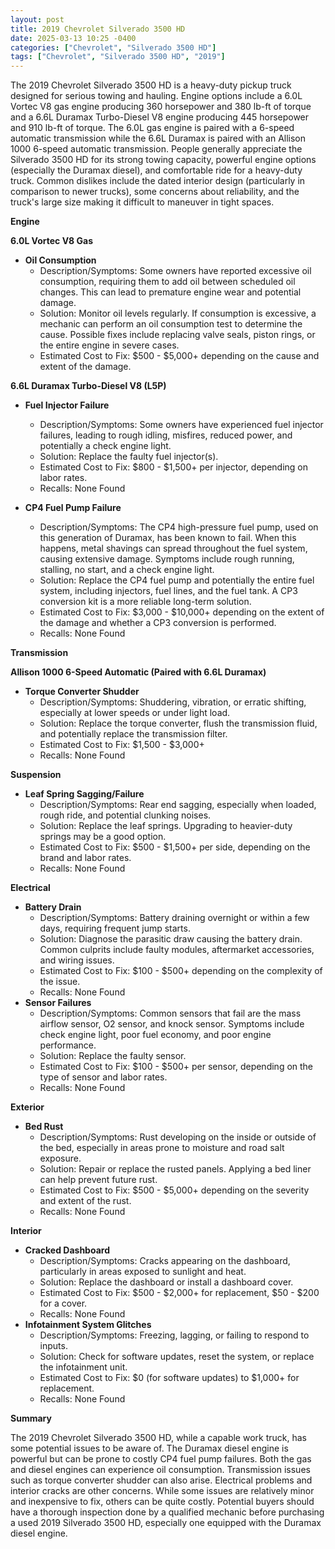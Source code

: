 ```yaml
---
layout: post
title: 2019 Chevrolet Silverado 3500 HD
date: 2025-03-13 10:25 -0400
categories: ["Chevrolet", "Silverado 3500 HD"]
tags: ["Chevrolet", "Silverado 3500 HD", "2019"]
---
```

The 2019 Chevrolet Silverado 3500 HD is a heavy-duty pickup truck designed for serious towing and hauling. Engine options include a 6.0L Vortec V8 gas engine producing 360 horsepower and 380 lb-ft of torque and a 6.6L Duramax Turbo-Diesel V8 engine producing 445 horsepower and 910 lb-ft of torque. The 6.0L gas engine is paired with a 6-speed automatic transmission while the 6.6L Duramax is paired with an Allison 1000 6-speed automatic transmission. People generally appreciate the Silverado 3500 HD for its strong towing capacity, powerful engine options (especially the Duramax diesel), and comfortable ride for a heavy-duty truck. Common dislikes include the dated interior design (particularly in comparison to newer trucks), some concerns about reliability, and the truck's large size making it difficult to maneuver in tight spaces.

**Engine**

**6.0L Vortec V8 Gas**

*   **Oil Consumption**
    *   Description/Symptoms: Some owners have reported excessive oil consumption, requiring them to add oil between scheduled oil changes. This can lead to premature engine wear and potential damage.
    *   Solution: Monitor oil levels regularly. If consumption is excessive, a mechanic can perform an oil consumption test to determine the cause. Possible fixes include replacing valve seals, piston rings, or the entire engine in severe cases.
    *   Estimated Cost to Fix: $500 - $5,000+ depending on the cause and extent of the damage.

**6.6L Duramax Turbo-Diesel V8 (L5P)**

*   **Fuel Injector Failure**
    *   Description/Symptoms: Some owners have experienced fuel injector failures, leading to rough idling, misfires, reduced power, and potentially a check engine light.
    *   Solution: Replace the faulty fuel injector(s).
    *   Estimated Cost to Fix: $800 - $1,500+ per injector, depending on labor rates.
    *   Recalls: None Found

*   **CP4 Fuel Pump Failure**
    *   Description/Symptoms: The CP4 high-pressure fuel pump, used on this generation of Duramax, has been known to fail. When this happens, metal shavings can spread throughout the fuel system, causing extensive damage. Symptoms include rough running, stalling, no start, and a check engine light.
    *   Solution: Replace the CP4 fuel pump and potentially the entire fuel system, including injectors, fuel lines, and the fuel tank. A CP3 conversion kit is a more reliable long-term solution.
    *   Estimated Cost to Fix: $3,000 - $10,000+ depending on the extent of the damage and whether a CP3 conversion is performed.
    *   Recalls: None Found

**Transmission**

**Allison 1000 6-Speed Automatic (Paired with 6.6L Duramax)**

*   **Torque Converter Shudder**
    * Description/Symptoms: Shuddering, vibration, or erratic shifting, especially at lower speeds or under light load.
    * Solution: Replace the torque converter, flush the transmission fluid, and potentially replace the transmission filter.
    * Estimated Cost to Fix: $1,500 - $3,000+
    * Recalls: None Found

**Suspension**

*   **Leaf Spring Sagging/Failure**
    *   Description/Symptoms: Rear end sagging, especially when loaded, rough ride, and potential clunking noises.
    *   Solution: Replace the leaf springs. Upgrading to heavier-duty springs may be a good option.
    *   Estimated Cost to Fix: $500 - $1,500+ per side, depending on the brand and labor rates.
    *   Recalls: None Found

**Electrical**

*   **Battery Drain**
    *   Description/Symptoms: Battery draining overnight or within a few days, requiring frequent jump starts.
    *   Solution: Diagnose the parasitic draw causing the battery drain. Common culprits include faulty modules, aftermarket accessories, and wiring issues.
    *   Estimated Cost to Fix: $100 - $500+ depending on the complexity of the issue.
    *   Recalls: None Found
*   **Sensor Failures**
    *   Description/Symptoms: Common sensors that fail are the mass airflow sensor, O2 sensor, and knock sensor. Symptoms include check engine light, poor fuel economy, and poor engine performance.
    *   Solution: Replace the faulty sensor.
    *   Estimated Cost to Fix: $100 - $500+ per sensor, depending on the type of sensor and labor rates.
    *   Recalls: None Found

**Exterior**

*   **Bed Rust**
    *   Description/Symptoms: Rust developing on the inside or outside of the bed, especially in areas prone to moisture and road salt exposure.
    *   Solution: Repair or replace the rusted panels. Applying a bed liner can help prevent future rust.
    *   Estimated Cost to Fix: $500 - $5,000+ depending on the severity and extent of the rust.
    *   Recalls: None Found

**Interior**

*   **Cracked Dashboard**
    * Description/Symptoms: Cracks appearing on the dashboard, particularly in areas exposed to sunlight and heat.
    * Solution: Replace the dashboard or install a dashboard cover.
    * Estimated Cost to Fix: $500 - $2,000+ for replacement, $50 - $200 for a cover.
    * Recalls: None Found
*   **Infotainment System Glitches**
    * Description/Symptoms: Freezing, lagging, or failing to respond to inputs.
    * Solution: Check for software updates, reset the system, or replace the infotainment unit.
    * Estimated Cost to Fix: $0 (for software updates) to $1,000+ for replacement.
    * Recalls: None Found

**Summary**

The 2019 Chevrolet Silverado 3500 HD, while a capable work truck, has some potential issues to be aware of. The Duramax diesel engine is powerful but can be prone to costly CP4 fuel pump failures. Both the gas and diesel engines can experience oil consumption. Transmission issues such as torque converter shudder can also arise. Electrical problems and interior cracks are other concerns. While some issues are relatively minor and inexpensive to fix, others can be quite costly. Potential buyers should have a thorough inspection done by a qualified mechanic before purchasing a used 2019 Silverado 3500 HD, especially one equipped with the Duramax diesel engine.

